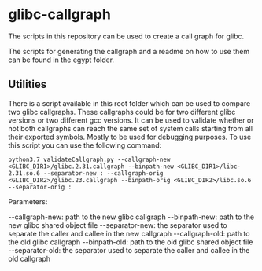 # glibc-callgraph

The scripts in this repository can be used to create a call graph for glibc.

The scripts for generating the callgraph and a readme on how to use them can be found in the egypt folder.

## Utilities

There is a script available in this root folder which can be used to compare two glibc callgraphs.
These callgraphs could be for two different glibc versions or two different gcc versions.
It can be used to validate whether or not both callgraphs can reach the same set of system calls starting from all their exported symbols. Mostly to be used for debugging purposes.
To use this script you can use the following command:

```
python3.7 validateCallgraph.py --callgraph-new <GLIBC_DIR1>/glibc.2.31.callgraph --binpath-new <GLIBC_DIR1>/libc-2.31.so.6 --separator-new : --callgraph-orig <GLIBC_DIR2>/glibc.23.callgraph --binpath-orig <GLIBC_DIR2>/libc.so.6 --separator-orig :
```

Parameters:

--callgraph-new: path to the new glibc callgraph
--binpath-new: path to the new glibc shared object file
--separator-new: the separator used to separate the caller and callee in the new callgraph
--callgraph-old: path to the old glibc callgraph
--binpath-old: path to the old glibc shared object file
--separator-old: the separator used to separate the caller and callee in the old callgraph
